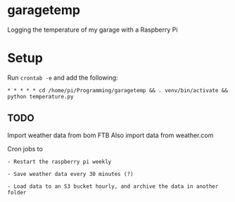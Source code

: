 # garagetemp
Logging the temperature of my garage with a Raspberry Pi

# Setup

Run `crontab -e` and add the following:


```* * * * * cd /home/pi/Programming/garagetemp && . venv/bin/activate && python temperature.py```

## TODO

Import weather data from bom FTB
Also import data from weather.com 

Cron jobs to

    - Restart the raspberry pi weekly
    
    - Save weather data every 30 minutes (?)
    
    - Load data to an S3 bucket hourly, and archive the data in another folder

    